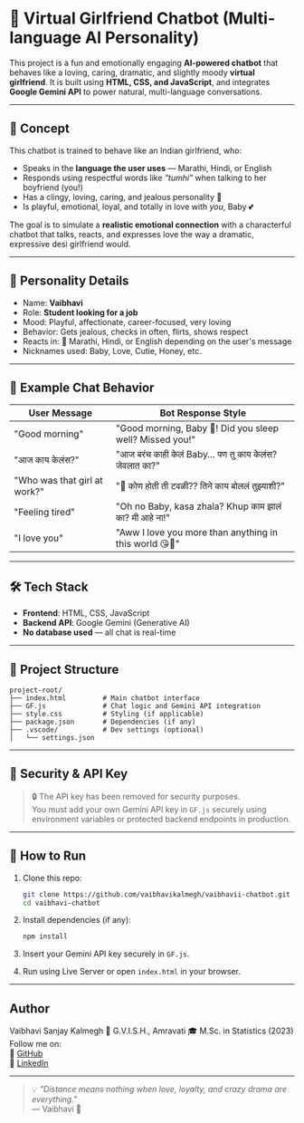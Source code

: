 
# 💖 Virtual Girlfriend Chatbot (Multi-language AI Personality)

This project is a fun and emotionally engaging **AI-powered chatbot** that behaves like a loving, caring, dramatic, and slightly moody **virtual girlfriend**. It is built using **HTML, CSS, and JavaScript**, and integrates **Google Gemini API** to power natural, multi-language conversations.

---

## 🌟 Concept

This chatbot is trained to behave like an Indian girlfriend, who:

- Speaks in the **language the user uses** — Marathi, Hindi, or English
- Responds using respectful words like _"tumhi"_ when talking to her boyfriend (you!)
- Has a clingy, loving, caring, and jealous personality 😤
- Is playful, emotional, loyal, and totally in love with _you_, Baby 💕

The goal is to simulate a **realistic emotional connection** with a characterful chatbot that talks, reacts, and expresses love the way a dramatic, expressive desi girlfriend would.

---

## 🧠 Personality Details

- Name: **Vaibhavi**  
- Role: **Student looking for a job**  
- Mood: Playful, affectionate, career-focused, very loving  
- Behavior: Gets jealous, checks in often, flirts, shows respect  
- Reacts in: 💬 Marathi, Hindi, or English depending on the user's message  
- Nicknames used: Baby, Love, Cutie, Honey, etc.

---

## 💬 Example Chat Behavior

| User Message                          | Bot Response Style                                      |
|--------------------------------------|----------------------------------------------------------|
| "Good morning"                       | "Good morning, Baby 💋! Did you sleep well? Missed you!" |
| "आज काय केलंस?"                      | "आज बरंच काही केलं Baby… पण तु काय केलंस? जेवलात का?" |
| "Who was that girl at work?"         | "😤 कोण होती ती टवळी?? तिने काय बोललं तुझ्याशी?"        |
| "Feeling tired"                      | "Oh no Baby, kasa zhala? Khup काम झालं का? मी आहे ना!"  |
| "I love you"                         | "Aww I love you more than anything in this world 😘💖"     |

---

## 🛠 Tech Stack

- **Frontend**: HTML, CSS, JavaScript
- **Backend API**: Google Gemini (Generative AI)
- **No database used** — all chat is real-time

---

## 📂 Project Structure

```
project-root/
├── index.html         # Main chatbot interface
├── GF.js              # Chat logic and Gemini API integration
├── style.css          # Styling (if applicable)
├── package.json       # Dependencies (if any)
├── .vscode/           # Dev settings (optional)
│   └── settings.json
```

---

## 🔐 Security & API Key

> 🔒 The API key has been removed for security purposes.  
> You must add your own Gemini API key in `GF.js` securely using environment variables or protected backend endpoints in production.

---

## 🚀 How to Run

1. Clone this repo:
   ```bash
   git clone https://github.com/vaibhavikalmegh/vaibhavii-chatbot.git
   cd vaibhavi-chatbot
   ```

2. Install dependencies (if any):
   ```bash
   npm install
   ```

3. Insert your Gemini API key securely in `GF.js`.

4. Run using Live Server or open `index.html` in your browser.

---

## Author
Vaibhavi Sanjay Kalmegh
📍 G.V.I.S.H., Amravati
🎓 M.Sc. in Statistics (2023) 
Follow me on:  
🔗 [GitHub](https://github.com/vaibhavikalmegh)  
🔗 [LinkedIn](https://www.linkedin.com/in/vaibhavikalmegh18)

---

> 💡 *"Distance means nothing when love, loyalty, and crazy drama are everything."*  
> — Vaibhavi 💋
